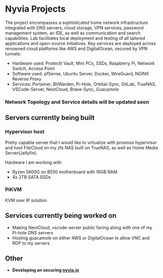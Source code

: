 # Nyvia Projects
The project encompasses a sophisticated home network infrastructure integrated with DNS servers, cloud storage, VPN services, password management system, an IDE, as well as communication and search capabilities. Lab facilitates local deployment and testing of all tailored applications and open-source initiatives. Key services are deployed across renowned cloud platforms like AWS and DigitalOcean, secured by VPN tunnels.

- Hardware used: Protectli Vault, Mini PCs, SSDs, Raspberry Pi, Network Switch, Access Point
- Software used: pfSense, Ubuntu Server, Docker, WireGuard, NGINX Reverse Proxy
- Services: Portainer, BitWarden, Pi-Hole, Orbital-Sync, GitLab, TrueNAS, VSCode-Server, NextCloud, Brave-Sync, Guacamole

### Network Topology and Service details will be updated soon

## Servers currently being built
### Hypervisor host
Pretty capable server that I would like to virtualize with proxmox hypervisor and host FileCloud on my zfs NAS built on TrueNAS, as well as Home Media Server(Jellyfin).

Hardware I am working with
- Ryzen 5600G on B550 motherboard with 16GB RAM
- 4x 2TB SATA SSDs 

### PiKVM 
KVM over IP solution

## Services currently being worked on
- Making NextCloud, vscode-server public facing along with one of my Pi-hole DNS servers
- Hosting guacamole on either AWS or DigitalOcean to allow VNC and RDP to my servers

## Other
- **Developing an securing [nyvia.io](https://nyvia.io)**